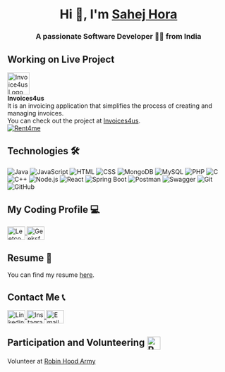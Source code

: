 <h1 align="center">Hi 👋, I'm <a href="https://www.linkedin.com/in/sahej-hora-5497171b0/" target="_blank">Sahej Hora</a></h1>

<h3 align="center">A passionate Software Developer 👨‍💻 from India</h3>


## Working on Live Project <br>
[<img src="http://invoices4us.com/images/Invoices4Us-logos_dark.png" alt="Invoice4us Logo" width="50">](http://invoices4us.com/)<br>**Invoices4us**<br>
It is an invoicing application that simplifies the process of creating and managing invoices.<br>
You can check out the project at [Invoices4us](http://invoices4us.com/). <br>
[![Rent4me](https://img.shields.io/badge/-Rent4me-blue?style=flat&logo=rent4me&logoColor=white)](http://rentalweb-dev.s3-website-us-east-1.amazonaws.com/admin/login.html)






## Technologies 🛠️

![Java](https://img.shields.io/badge/-Java-orange?style=flat&logo=java&logoColor=white)
![JavaScript](https://img.shields.io/badge/-JavaScript-yellow?style=flat&logo=javascript&logoColor=white)
![HTML](https://img.shields.io/badge/-HTML-red?style=flat&logo=html5&logoColor=white)
![CSS](https://img.shields.io/badge/-CSS-blue?style=flat&logo=css3&logoColor=white)
![MongoDB](https://img.shields.io/badge/-MongoDB-green?style=flat&logo=mongodb&logoColor=white)
![MySQL](https://img.shields.io/badge/-MySQL-blue?style=flat&logo=mysql&logoColor=white)
![PHP](https://img.shields.io/badge/-PHP-purple?style=flat&logo=php&logoColor=white)
![C](https://img.shields.io/badge/-C-blue?style=flat&logo=c&logoColor=white)
![C++](https://img.shields.io/badge/-C++-blue?style=flat&logo=c%2B%2B&logoColor=white)
![Node.js](https://img.shields.io/badge/-Node.js-green?style=flat&logo=node.js&logoColor=white)
![React](https://img.shields.io/badge/-React-blue?style=flat&logo=react&logoColor=white)
![Spring Boot](https://img.shields.io/badge/-Spring%20Boot-lightgreen?style=flat&logo=spring&logoColor=white)
![Postman](https://img.shields.io/badge/-Postman-orange?style=flat&logo=postman&logoColor=white)
![Swagger](https://img.shields.io/badge/-Swagger-red?style=flat&logo=swagger&logoColor=white)
![Git](https://img.shields.io/badge/-Git-black?style=flat&logo=git&logoColor=white)
![GitHub](https://img.shields.io/badge/-GitHub-black?style=flat&logo=github&logoColor=white)


## My Coding Profile 💻
<p>
  <a href="https://leetcode.com/horasahej2203/" target="_blank">
    <img align="center" src="https://raw.githubusercontent.com/rahuldkjain/github-profile-readme-generator/master/src/images/icons/Social/leet-code.svg" alt="Leetcode" height="30" width="40" />
  </a>
  <a href="https://auth.geeksforgeeks.org/user/horasahvdj1" target="_blank">
    <img align="center" src="https://media.geeksforgeeks.org/gfg-gg-logo.svg" alt="GeeksforGeeks" height="30" width="40" />
  </a>
</p>

## Resume 📄

You can find my resume [here](https://drive.google.com/file/d/1-iCkjnDMUH91jExt3gFNPLU9bmW0yqDz/view?usp=drive_link).

## Contact Me 📞

<p align="left">
  <a href="https://www.linkedin.com/in/sahej-h-5497171b0/" target="_blank">
    <img align="center" src="https://raw.githubusercontent.com/rahuldkjain/github-profile-readme-generator/master/src/images/icons/Social/linked-in-alt.svg" alt="Linkedin" height="30" width="40" />
  </a>
  <a href="https://www.instagram.com/sahej_hora__/" target="_blank">
    <img align="center" src="https://raw.githubusercontent.com/rahuldkjain/github-profile-readme-generator/master/src/images/icons/Social/instagram.svg" alt="Instagram" height="30" width="40" />
  </a>
  <a href="mailto:horasahej2203@gmail.com" target="_blank">
    <img align="center" src="https://upload.wikimedia.org/wikipedia/commons/thumb/7/7e/Gmail_icon_%282020%29.svg/768px-Gmail_icon_%282020%29.svg.png?20221017173631" alt="Email" height="30" width="40" />
  </a>
</p>


## Participation and Volunteering <a href="https://robinhoodarmy.com/"><img src="https://robinhoodarmy.com/assets/RHALogo/RHALogoFinal.png" alt="RHA Logo" width="30" style="vertical-align: middle;"></a>

Volunteer at [Robin Hood Army](https://robinhoodarmy.com/)











<!--
**Sahej2203/Sahej2203** is a ✨ _special_ ✨ repository because its `README.md` (this file) appears on your GitHub profile.

Here are some ideas to get you started:

- 🔭 I’m currently working on ...
- 🌱 I’m currently learning ...
- 👯 I’m looking to collaborate on ...
- 🤔 I’m looking for help with ...
- 💬 Ask me about ...
- 📫 How to reach me: ...
- 😄 Pronouns: ...
- ⚡ Fun fact: ...
-->
